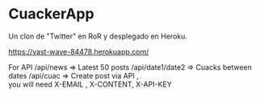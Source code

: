 # CuackerApp

Un clon de "Twitter" en RoR y desplegado en Heroku.

https://vast-wave-84478.herokuapp.com/

For API
/api/news  => Latest 50 posts
/api/date1/date2 => Cuacks between dates
/api/cuac => Create post via API ,  
you will need X-EMAIL , X-CONTENT, X-API-KEY


